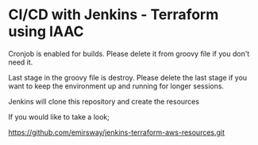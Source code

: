 # CI/CD with Jenkins - Terraform using IAAC


Cronjob is enabled for builds. Please delete it from groovy file if you don't need it.



Last stage in the groovy file is destroy. Please delete the last stage if you want to keep the environment up and running for longer sessions.


Jenkins will clone this repository and create the resources 

If you would like to take a look;

https://github.com/emirsway/jenkins-terraform-aws-resources.git 
